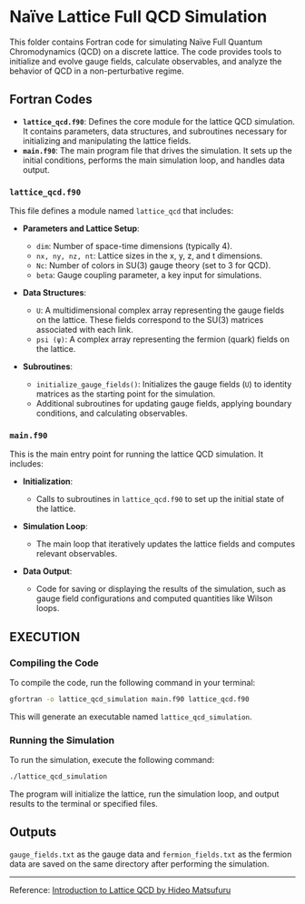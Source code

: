 # Naïve Lattice Full QCD Simulation

This folder contains Fortran code for simulating Naïve Full Quantum Chromodynamics (QCD) on a discrete lattice. The code provides tools to initialize and evolve gauge fields, calculate observables, and analyze the behavior of QCD in a non-perturbative regime.

## Fortran Codes

- **`lattice_qcd.f90`**: Defines the core module for the lattice QCD simulation. It contains parameters, data structures, and subroutines necessary for initializing and manipulating the lattice fields.
- **`main.f90`**: The main program file that drives the simulation. It sets up the initial conditions, performs the main simulation loop, and handles data output.


### `lattice_qcd.f90`

This file defines a module named `lattice_qcd` that includes:

- **Parameters and Lattice Setup**:
  - `dim`: Number of space-time dimensions (typically 4).
  - `nx, ny, nz, nt`: Lattice sizes in the x, y, z, and t dimensions.
  - `Nc`: Number of colors in SU(3) gauge theory (set to 3 for QCD).
  - `beta`: Gauge coupling parameter, a key input for simulations.

- **Data Structures**:
  - `U`: A multidimensional complex array representing the gauge fields on the lattice. These fields correspond to the SU(3) matrices associated with each link.
  - `psi (ψ)`: A complex array representing the fermion (quark) fields on the lattice.

- **Subroutines**:
  - `initialize_gauge_fields()`: Initializes the gauge fields (`U`) to identity matrices as the starting point for the simulation.
  - Additional subroutines for updating gauge fields, applying boundary conditions, and calculating observables.

### `main.f90`

This is the main entry point for running the lattice QCD simulation. It includes:

- **Initialization**:
  - Calls to subroutines in `lattice_qcd.f90` to set up the initial state of the lattice.
  
- **Simulation Loop**:
  - The main loop that iteratively updates the lattice fields and computes relevant observables.

- **Data Output**:
  - Code for saving or displaying the results of the simulation, such as gauge field configurations and computed quantities like Wilson loops.

## EXECUTION

### Compiling the Code

To compile the code, run the following command in your terminal:

```bash
gfortran -o lattice_qcd_simulation main.f90 lattice_qcd.f90
```

This will generate an executable named `lattice_qcd_simulation`.

### Running the Simulation

To run the simulation, execute the following command:

```bash
./lattice_qcd_simulation
```

The program will initialize the lattice, run the simulation loop, and output results to the terminal or specified files.

## Outputs

`gauge_fields.txt` as the gauge data and `fermion_fields.txt` as the fermion data are saved on the same directory after performing the simulation.

-----------
Reference:
[Introduction to Lattice QCD by Hideo Matsufuru](https://research.kek.jp/people/matufuru/Research/Docs/Lattice/Introduction/note_lattice.pdf)

